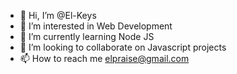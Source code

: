 - 👋 Hi, I’m @El-Keys
- 👀 I’m interested in Web Development
- 🌱 I’m currently learning Node JS
- 💞️ I’m looking to collaborate on Javascript projects
- 📫 How to reach me elpraise@gmail.com

<!---
El-Keys/El-Keys is a ✨ special ✨ repository because its `README.md` (this file) appears on your GitHub profile.
You can click the Preview link to take a look at your changes.
--->
